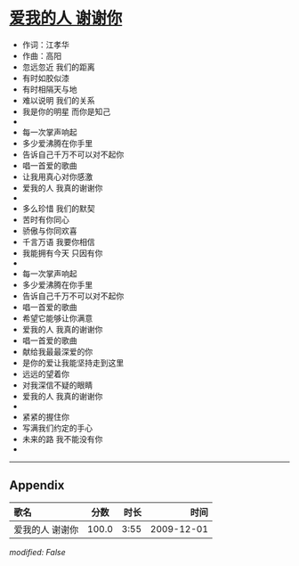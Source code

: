 # [爱我的人 谢谢你](https://music.163.com/song?id=169188)

* 作词：江孝华
* 作曲：高阳
* 忽远忽近 我们的距离
* 有时如胶似漆
* 有时相隔天与地
* 难以说明 我们的关系
* 我是你的明星 而你是知己
* 
* 每一次掌声响起
* 多少爱沸腾在你手里
* 告诉自己千万不可以对不起你
* 唱一首爱的歌曲
* 让我用真心对你感激
* 爱我的人 我真的谢谢你
* 
* 多么珍惜 我们的默契
* 苦时有你同心
* 骄傲与你同欢喜
* 千言万语 我要你相信
* 我能拥有今天 只因有你
* 
* 每一次掌声响起
* 多少爱沸腾在你手里
* 告诉自己千万不可以对不起你
* 唱一首爱的歌曲
* 希望它能够让你满意
* 爱我的人 我真的谢谢你
* 唱一首爱的歌曲
* 献给我最最深爱的你
* 是你的爱让我能坚持走到这里
* 远远的望着你
* 对我深信不疑的眼睛
* 爱我的人 我真的谢谢你
* 
* 紧紧的握住你
* 写满我们约定的手心
* 未来的路 我不能没有你
* 


---

## Appendix

|歌名|分数|时长|时间|
|:---|:---:|---:|---:|
|爱我的人 谢谢你|100.0|3:55|2009-12-01

*modified: False*